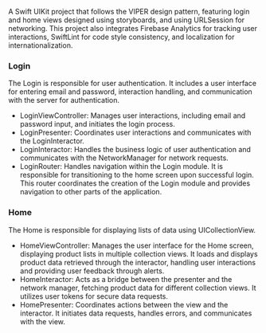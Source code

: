 
A Swift UIKit project that follows the VIPER design pattern, featuring login and home views designed using storyboards, and using URLSession for networking. This project also integrates Firebase Analytics for tracking user interactions, SwiftLint for code style consistency, and localization for internationalization.

### Login 
The Login is responsible for user authentication. It includes a user interface for entering email and password, interaction handling, and communication with the server for authentication. 
- LoginViewController: Manages user interactions, including email and password input, and initiates the login process.
- LoginPresenter: Coordinates user interactions and communicates with the LoginInteractor.
- LoginInteractor: Handles the business logic of user authentication and communicates with the NetworkManager for network requests.
- LoginRouter: Handles navigation within the Login module. It is responsible for transitioning to the home screen upon successful login. This router coordinates the creation of the Login module and provides navigation to other parts of the application.

### Home

The Home is responsible for displaying lists of data using UICollectionView. 
- HomeViewController: Manages the user interface for the Home screen, displaying product lists in multiple collection views. It loads and displays product data retrieved through the interactor, handling user interactions and providing user feedback through alerts.
- HomeInteractor: Acts as a bridge between the presenter and the network manager, fetching product data for different collection views. It utilizes user tokens for secure data requests.
- HomePresenter: Coordinates actions between the view and the interactor. It initiates data requests, handles errors, and communicates with the view.

